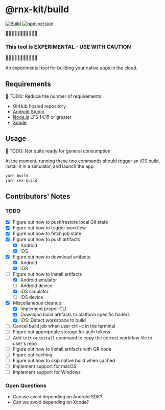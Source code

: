 # @rnx-kit/build

[![Build](https://github.com/microsoft/rnx-kit/actions/workflows/build.yml/badge.svg)](https://github.com/microsoft/rnx-kit/actions/workflows/build.yml)
[![npm version](https://img.shields.io/npm/v/@rnx-kit/build)](https://www.npmjs.com/package/@rnx-kit/build)

🚧🚧🚧🚧🚧🚧🚧🚧🚧🚧🚧

### This tool is EXPERIMENTAL - USE WITH CAUTION

🚧🚧🚧🚧🚧🚧🚧🚧🚧🚧🚧

An experimental tool for building your native apps in the cloud.

## Requirements

🚧 TODO: Reduce the number of requirements

- GitHub hosted repository
- [Android Studio](https://developer.android.com/studio)
- [Node.js](https://nodejs.org/en/download/) LTS 14.15 or greater
- [Xcode](https://developer.apple.com/xcode/)

## Usage

🚧 TODO: Not quite ready for general consumption

At the moment, running these two commands should trigger an iOS build, install
it in a simulator, and launch the app.

```sh
yarn build
yarn rnx-build
```

## Contributors' Notes

### TODO

- [x] Figure out how to push/restore local Git state
- [x] Figure out how to trigger workflow
- [x] Figure out how to fetch job state
- [x] Figure out how to push artifacts
  - [x] Android
  - [x] iOS
- [x] Figure out how to download artifacts
  - [x] Android
  - [x] iOS
- [ ] Figure out how to install artifacts
  - [x] Android emulator
  - [ ] Android device
  - [x] iOS simulator
  - [ ] iOS device
- [x] Miscellaneous cleanup
  - [x] Implement proper CLI
  - [x] Download build artifacts to platform specific folders
  - [x] iOS: Detect workspace to build
- [ ] Cancel build job when user ctrl+c in the terminal
- [ ] Figure out appropriate storage for auth tokens
- [ ] Add `init` or `install` command to copy the correct workflow file to
      user's repo
- [ ] Figure out how to install artifacts with QR code
- [ ] Figure out caching
- [ ] Figure out how to skip native build when cached
- [ ] Implement support for macOS
- [ ] Implement support for Windows

### Open Questions

- Can we avoid depending on Android SDK?
- Can we avoid depending on Xcode?
